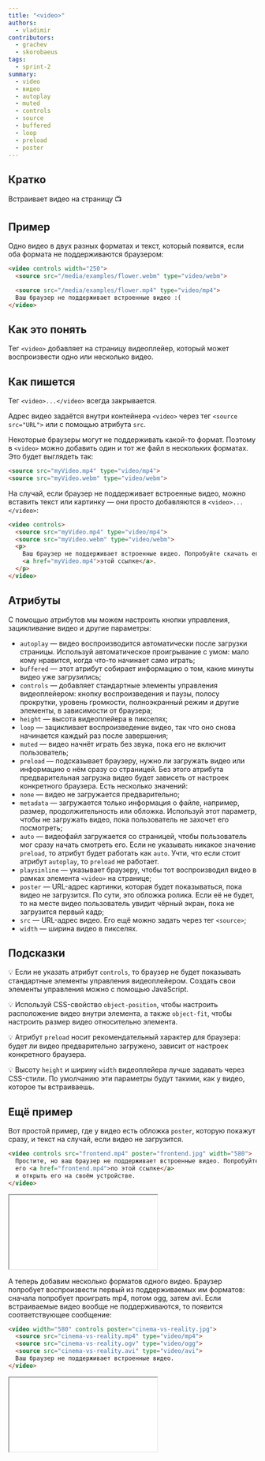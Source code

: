 ```yaml
---
title: "<video>"
authors:
  - vladimir
contributors:
  - grachev
  - skorobaeus
tags:
  - sprint-2
summary:
  - video
  - видео
  - autoplay
  - muted
  - controls
  - source
  - buffered
  - loop
  - preload
  - poster
---
```


## Кратко

Встраивает видео на страницу 📺

## Пример

Одно видео в двух разных форматах и текст, который появится, если оба формата не поддерживаются браузером:

```html
<video controls width="250">
  <source src="/media/examples/flower.webm" type="video/webm">

  <source src="/media/examples/flower.mp4" type="video/mp4">
  Ваш браузер не поддерживает встроенные видео :(
</video>
```

## Как это понять

Тег `<video>` добавляет на страницу видеоплейер, который может воспроизвести одно или несколько видео.

## Как пишется

Тег `<video>...</video>` всегда закрывается.

Адрес видео задаётся внутри контейнера `<video>` через тег `<source src="URL">` или с помощью атрибута `src`.

Некоторые браузеры могут не поддерживать какой-то формат. Поэтому в `<video>` можно добавить один и тот же файл в нескольких форматах. Это будет выглядеть так:

```html
<source src="myVideo.mp4" type="video/mp4">
<source src="myVideo.webm" type="video/webm">
```

На случай, если браузер не поддерживает встроенные видео, можно вставить текст или картинку — они просто добавляются в `<video>...</video>`:

```html
<video controls>
  <source src="myVideo.mp4" type="video/mp4">
  <source src="myVideo.webm" type="video/webm">
  <p>
    Ваш браузер не поддерживает встроенные видео. Попробуйте скачать его по
    <a href="myVideo.mp4">этой ссылке</a>.
  </p>
</video>
```

## Атрибуты

С помощью атрибутов мы можем настроить кнопки управления, зацикливание видео и другие параметры:

- `autoplay` — видео воспроизводится автоматически после загрузки страницы. Используй автоматическое проигрывание с умом: мало кому нравится, когда что-то начинает само играть;
- `buffered` — этот атрибут собирает информацию о том, какие минуты видео уже загрузились;
- `controls` — добавляет стандартные элементы управления видеоплейером: кнопку воспроизведения и паузы, полосу прокрутки, уровень громкости, полноэкранный режим и другие элементы, в зависимости от браузера;
- `height` — высота видеоплейера в пикселях;
- `loop` — зацикливает воспроизведение видео, так что оно снова начинается каждый раз после завершения;
- `muted` — видео начнёт играть без звука, пока его не включит пользователь;
- `preload` — подсказывает браузеру, нужно ли загружать видео или информацию о нём сразу со страницей. Без этого атрибута предварительная загрузка видео будет зависеть от настроек конкретного браузера. Есть несколько значений:
- `none` — видео не загружается предварительно;
- `metadata` — загружается только информация о файле, например, размер, продолжительность или обложка. Используй этот параметр, чтобы не загружать видео, пока пользователь не захочет его посмотреть;
- `auto` — видеофайл загружается со страницей, чтобы пользователь мог сразу начать смотреть его. Если не указывать никакое значение `preload`, то атрибут будет работать как `auto`. Учти, что если стоит атрибут `autoplay`, то `preload` не работает.
- `playsinline` — указывает браузеру, чтобы тот воспроизводил видео в рамках элемента `<video>` на странице;
- `poster` — URL-адрес картинки, которая будет показываться, пока видео не загрузится. По сути, это обложка ролика. Если её не будет, то на месте видео пользователь увидит чёрный экран, пока не загрузится первый кадр;
- `src` — URL-адрес видео. Его ещё можно задать через тег `<source>`;
- `width` — ширина видео в пикселях.

## Подсказки

💡 Если не указать атрибут `controls`, то браузер не будет показывать стандартные элементы управления видеоплейером. Создать свои элементы управления можно с помощью JavaScript.

💡 Используй CSS-свойство `object-position`, чтобы настроить расположение видео внутри элемента, а также `object-fit`, чтобы настроить размер видео относительно элемента.

💡 Атрибут `preload` носит рекомендательный характер для браузера: будет ли видео предварительно загружено, зависит от настроек конкретного браузера.

💡 Высоту `height` и ширину `width` видеоплейера лучше задавать через CSS-стили. По умолчанию эти параметры будут такими, как у видео, которое ты встраиваешь.

## Ещё пример

Вот простой пример, где у видео есть обложка `poster`, которую покажут сразу, и текст на случай, если видео не загрузится.

```html
<video controls src="frontend.mp4" poster="frontend.jpg" width="580">
  Простите, но ваш браузер не поддерживает встроенные видео. Попробуйте скачать
  его <a href="frontend.mp4">по этой ссылке</a>
  и открыть его на своём устройстве.
</video>
```

<iframe title="Видео с обложкой" src="demos/poster.html"></iframe>

А теперь добавим несколько форматов одного видео. Браузер попробует воспроизвести первый из поддерживаемых им форматов: сначала попробует проиграть mp4, потом ogg, затем avi. Если встраиваемые видео вообще не поддерживаются, то появится соответствующее сообщение:

```html
<video width="580" controls poster="cinema-vs-reality.jpg">
  <source src="cinema-vs-reality.mp4" type="video/mp4">
  <source src="cinema-vs-reality.ogv" type="video/ogg">
  <source src="cinema-vs-reality.avi" type="video/avi">
  Ваш браузер не поддерживает встроенные видео.
</video>
```

<iframe title="Видео разных форматов" src="demos/formats.html"></iframe>
